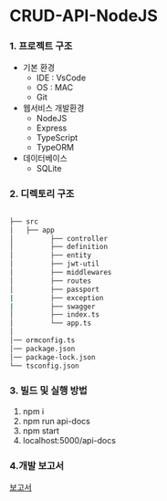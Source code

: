 # CRUD-API-NodeJS

### 1. 프로젝트 구조
- 기본 환경
  - IDE : VsCode 
  - OS : MAC
  - Git
- 웹서비스 개발환경
  - NodeJS
  - Express
  - TypeScript
  - TypeORM
- 데이터베이스
  - SQLite 
### 2. 디렉토리 구조

```bash

├── src
│   ├── app
│         ├── controller
│         ├── definition
│         ├── entity
│         ├── jwt-util
│         ├── middlewares
│         ├── routes
│         ├── passport
|         ├── exception
|         ├── swagger
│         ├── index.ts
│         └── app.ts
│
│── ormconfig.ts
│── package.json
│── package-lock.json
└── tsconfig.json 
``` 
### 3. 빌드 및 실행 방법
1. npm i
2. npm run api-docs
3. npm start
4. localhost:5000/api-docs

### 4.개발 보고서
[보고서](https://github.com/earthkingman/CRUD-API-NodeJS/wiki)

